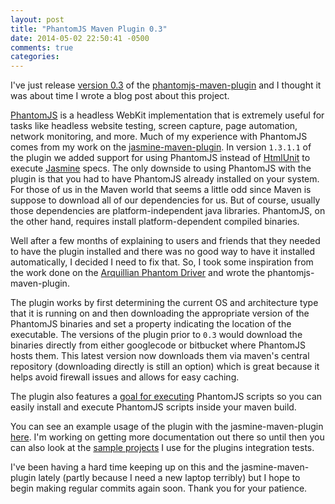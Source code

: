 ```yaml
---
layout: post
title: "PhantomJS Maven Plugin 0.3"
date: 2014-05-02 22:50:41 -0500
comments: true
categories: 
---
```

I've just release [version 0.3](https://github.com/klieber/phantomjs-maven-plugin/releases/tag/phantomjs-maven-plugin-0.3) of the [phantomjs-maven-plugin](http://kylelieber.com/phantomjs-maven-plugin) and I thought it was about time I wrote a blog post about this project.

[PhantomJS](http://phantomjs.org) is a headless WebKit implementation that is extremely useful for tasks like headless website testing, screen capture, page automation, network monitoring, and more. Much of my experience with PhantomJS comes from my work on the [jasmine-maven-plugin](http://searls.github.io/jasmine-maven-plugin).  In version `1.3.1.1` of the plugin we added support for using PhantomJS instead of [HtmlUnit](http://htmlunit.sourceforge.com) to execute [Jasmine](http://jasmine.github.io/) specs. The only downside to using PhantomJS with the plugin is that you had to have PhantomJS already installed on your system. For those of us in the Maven world that seems a little odd since Maven is suppose to download all of our dependencies for us. But of course, usually those dependencies are platform-independent java libraries. PhantomJS, on the other hand, requires install platform-dependent compiled binaries. 

Well after a few months of explaining to users and friends that they needed to have the plugin installed and there was no good way to have it installed automatically, I decided I need to fix that. So, I took some inspiration from the work done on the [Arquillian Phantom Driver](https://github.com/qa/arquillian-phantom-driver) and wrote the phantomjs-maven-plugin.

The plugin works by first determining the current OS and architecture type that it is running on and then downloading the appropriate version of the PhantomJS binaries and set a property indicating the location of the executable.  The versions of the plugin prior to `0.3` would download the binaries directly from either googlecode or bitbucket where PhantomJS hosts them.  This latest version now downloads them via maven's central repository (downloading directly is still an option) which is great because it helps avoid firewall issues and allows for easy caching.

The plugin also features a [goal for executing](http://kylelieber.com/phantomjs-maven-plugin/exec-mojo.html) PhantomJS scripts so you can easily install and execute PhantomJS scripts inside your maven build.

You can see an example usage of the plugin with the jasmine-maven-plugin [here](http://kylelieber.com/phantomjs-maven-plugin/).  I'm working on getting more documentation out there so until then you can also look at the [sample projects](https://github.com/klieber/phantomjs-maven-plugin/tree/master/src/it) I use for the plugins integration tests. 

I've been having a hard time keeping up on this and the jasmine-maven-plugin lately (partly because I need a new laptop terribly) but I hope to begin making regular commits again soon. Thank you for your patience.
